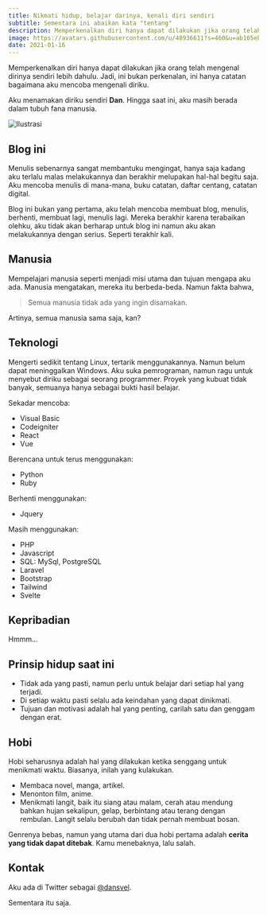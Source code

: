 ```yaml
---
title: Nikmati hidup, belajar darinya, kenali diri sendiri
subtitle: Sementara ini abaikan kata "tentang"
description: Memperkenalkan diri hanya dapat dilakukan jika orang telah mengenal dirinya sendiri lebih dahulu. Jadi, ini bukan perkenalan, ini hanya catatan bagaimana aku mencoba mengenali diriku.
image: https://avatars.githubusercontent.com/u/48936611?s=460&u=ab165eb0208f0de8b191af271505e20645ba75c0&v=4
date: 2021-01-16
---
```


Memperkenalkan diri hanya dapat dilakukan jika orang telah mengenal dirinya sendiri lebih dahulu. Jadi, ini bukan perkenalan, ini hanya catatan bagaimana aku mencoba mengenali diriku.

Aku menamakan diriku sendiri **Dan**. Hingga saat ini, aku masih berada dalam tubuh fana manusia.

![Ilustrasi](https://avatars.githubusercontent.com/u/48936611?s=460&u=ab165eb0208f0de8b191af271505e20645ba75c0&v=4)

## Blog ini

Menulis sebenarnya sangat membantuku mengingat, hanya saja kadang aku terlalu malas melakukannya dan berakhir melupakan hal-hal begitu saja. Aku mencoba menulis di mana-mana, buku catatan, daftar centang, catatan digital.

Blog ini bukan yang pertama, aku telah mencoba membuat blog, menulis, berhenti, membuat lagi, menulis lagi. Mereka berakhir karena terabaikan olehku, aku tidak akan berharap untuk blog ini namun aku akan melakukannya dengan serius. Seperti terakhir kali.

## Manusia

Mempelajari manusia seperti menjadi misi utama dan tujuan mengapa aku ada. Manusia mengatakan, mereka itu berbeda-beda. Namun fakta bahwa,

> Semua manusia tidak ada yang ingin disamakan.

Artinya, semua manusia sama saja, kan?

## Teknologi

Mengerti sedikit tentang Linux, tertarik menggunakannya. Namun belum dapat meninggalkan Windows. Aku suka pemrograman, namun ragu untuk menyebut diriku sebagai seorang programmer. Proyek yang kubuat tidak banyak, semuanya hanya sebagai bukti hasil belajar.

Sekadar mencoba:
- Visual Basic
- Codeigniter
- React
- Vue

Berencana untuk terus menggunakan:
- Python
- Ruby

Berhenti menggunakan:
- Jquery

Masih menggunakan:
- PHP
- Javascript
- SQL: MySql, PostgreSQL
- Laravel
- Bootstrap
- Tailwind
- Svelte

## Kepribadian

Hmmm...

## Prinsip hidup saat ini

- Tidak ada yang pasti, namun perlu untuk belajar dari setiap hal yang terjadi.
- Di setiap waktu pasti selalu ada keindahan yang dapat dinikmati.
- Tujuan dan motivasi adalah hal yang penting, carilah satu dan genggam dengan erat.

## Hobi

Hobi seharusnya adalah hal yang dilakukan ketika senggang untuk menikmati waktu. Biasanya, inilah yang kulakukan.

- Membaca novel, manga, artikel.
- Menonton film, anime.
- Menikmati langit, baik itu siang atau malam, cerah atau mendung bahkan hujan sekalipun, gelap, berbintang atau terang dengan rembulan. Langit selalu berubah dan tidak pernah membuat bosan.

Genrenya bebas, namun yang utama dari dua hobi pertama adalah **cerita yang tidak dapat ditebak**. Kamu menebaknya, lalu salah.

## Kontak

Aku ada di Twitter sebagai [@dansvel](https://twitter.com/dansvel).

Sementara itu saja.
